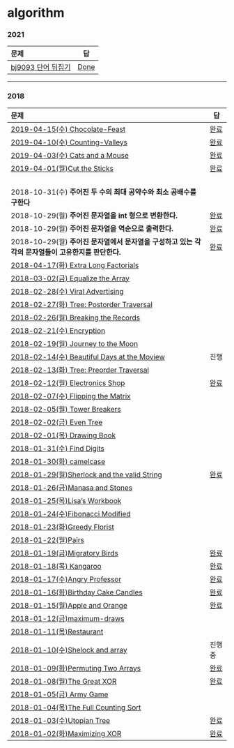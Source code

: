 # algorithm

### 2021
| 문제                                                         | 답                                                           |
| :----------------------------------------------------------- | ------------------------------------------------------------ |
|  [bj9093 단어 뒤집기](https://www.acmicpc.net/problem/9093)| [Done](https://github.com/gyoungeunbae/algorithm/tree/master/Answer/bj/9093)|


---
### 2018

| 문제                                                         | 답                                                           |
| :----------------------------------------------------------- | ------------------------------------------------------------ |
| [2019-04-15(수) Chocolate-Feast](<https://www.hackerrank.com/challenges/chocolate-feast/forum>) | [완료](<https://github.com/gyoungeunbae/algorithm/blob/master/Answer/ChocolateFeast.java>) |
| [2019-04-10(수) Counting-Valleys](<https://www.hackerrank.com/challenges/counting-valleys/problem>) | [완료](<https://github.com/gyoungeunbae/Daily-algorithm/blob/master/Answer/Counting-Valleys.java>) |
| [2019-04-03(수) Cats and a Mouse](<https://www.hackerrank.com/challenges/cats-and-a-mouse/problem>) | [완료](<https://github.com/gyoungeunbae/Daily-algorithm/blob/master/Answer/CatsandMouse.java>) |
| [2019-04-01(월)Cut the Sticks](<https://www.hackerrank.com/challenges/cut-the-sticks/problem>) | [완료](<https://github.com/gyoungeunbae/Daily-algorithm/blob/master/Answer/CuttheSticks.java>) |
|                                                              |                                                              |
|                                                              |                                                              |
|                                                              |                                                              |
|                                                              |                                                              |
| 2018-10-31(수)  **주어진 두 수의 최대 공약수와 최소 공배수를 구한다** |                                                              |
| 2018-10-29(월)  **주어진 문자열을 int 형으로 변환한다.**     | [완료](https://github.com/gyoungeunbae/Daily-algorithm/blob/master/Answer/StringToInt.java) |
| 2018-10-29(월)  **주어진 문자열을 역순으로 출력한다.**       | [완료](https://github.com/gyoungeunbae/Daily-algorithm/blob/master/Answer/ReverseString.java) |
| 2018-10-29(월)   **주어진 문자열에서 문자열을 구성하고 있는 각각의 문자열들이 고유한지를 판단한다.** | [완료](https://github.com/gyoungeunbae/Daily-algorithm/blob/master/Answer/CharacteristicValue.java) |
| [2018-04-17(화) Extra Long Factorials](https://www.hackerrank.com/challenges/extra-long-factorials/problem) |                                                              |
| [2018-03-02(금) Equalize the Array]( https://www.hackerrank.com/challenges/equality-in-a-array/problem) |                                                              |
| [2018-02-28(수) Viral Advertising](https://www.hackerrank.com/challenges/strange-advertising/problem) |                                                              |
| [2018-02-27(화) Tree: Postorder Traversal](https://www.hackerrank.com/challenges/tree-postorder-traversal/problem) |                                                              |
| [2018-02-26(월) Breaking the Records](https://www.hackerrank.com/challenges/breaking-best-and-worst-records/problem) |                                                              |
| [2018-02-21(수) Encryption](https://www.hackerrank.com/challenges/encryption/problem) |                                                              |
| [2018-02-19(월) Journey to the Moon](https://www.hackerrank.com/challenges/journey-to-the-moon/problem) |                                                              |
| [2018-02-14(수) Beautiful Days at the Moview](https://www.hackerrank.com/challenges/beautiful-days-at-the-movies/problem) | 진행                                                         |
| [2018-02-13(화) Tree: Preorder Traversal](https://www.hackerrank.com/challenges/tree-preorder-traversal/problem) |                                                              |
| [2018-02-12(월) Electronics Shop](https://www.hackerrank.com/challenges/electronics-shop/problem) | [완료](https://github.com/gyoungeunbae/Daily-algorithm/blob/master/Answer/ElectronicsShop.java) |
| [2018-02-07(수) Flipping the Matrix](https://www.hackerrank.com/challenges/flipping-the-matrix/problem) |                                                              |
| [2018-02-05(월) Tower Breakers](https://www.hackerrank.com/challenges/tower-breakers-1/problem) |                                                              |
| [2018-02-02(금) Even Tree](https://www.hackerrank.com/challenges/even-tree/problem) |                                                              |
| [2018-02-01(목) Drawing Book](https://www.hackerrank.com/challenges/drawing-book/problem) |                                                              |
| [2018-01-31(수) Find Digits](https://www.hackerrank.com/challenges/find-digits/problem) |                                                              |
| [2018-01-30(화) camelcase](https://www.hackerrank.com/challenges/camelcase/problem) |                                                              |
| [2018-01-29(월)Sherlock and the valid String](https://www.hackerrank.com/challenges/sherlock-and-valid-string/problem) | [완료](https://github.com/gyoungeunbae/Daily-algorithm/blob/master/Answer/SherlockandtheValidString.java) |
| [2018-01-26(금)Manasa and Stones](https://www.hackerrank.com/challenges/manasa-and-stones/problem) |                                                              |
| [2018-01-25(목)Lisa’s Workbook](https://www.hackerrank.com/challenges/lisa-workbook/problem) |                                                              |
| [2018-01-24(수)Fibonacci Modified](https://www.hackerrank.com/challenges/fibonacci-modified/problem) |                                                              |
| [2018-01-23(화)Greedy Florist](https://www.hackerrank.com/challenges/greedy-florist/problem) |                                                              |
| [2018-01-22(월)Pairs](https://www.hackerrank.com/challenges/pairs/problem) |                                                              |
| [2018-01-19(금)Migratory Birds](https://www.hackerrank.com/challenges/migratory-birds/problem) | [완료](https://github.com/gyoungeunbae/Daily-algorithm/blob/master/Answer/MigotoryBirds.java) |
| [2018-01-18(목) Kangaroo](https://www.hackerrank.com/challenges/kangaroo/problem) | [완료](https://github.com/gyoungeunbae/Daily-algorithm/blob/master/Answer/Kangaroo.java) |
| [2018-01-17(수)Angry Professor](https://www.hackerrank.com/challenges/angry-professor/problem) | [완료](https://github.com/gyoungeunbae/Daily-algorithm/blob/master/Answer/Angry>Professor.java) |
| [2018-01-16(화)Birthday Cake Candles](https://www.hackerrank.com/challenges/birthday-cake-candles/problem) | [완료](https://github.com/gyoungeunbae/Daily-algorithm/blob/master/Answer/BirthdayCakeCandle.java) |
| [2018-01-15(월)Apple and Orange](https://www.hackerrank.com/challenges/apple-and-orange/problem) | [완료](https://github.com/gyoungeunbae/Daily-algorithm/blob/master/Answer/AppleAndOrange.java) |
| [2018-01-12(금)maximum-draws](https://www.hackerrank.com/challenges/maximum-draws/problem) |                                                              |
| [2018-01-11(목)Restaurant](https://www.hackerrank.com/challenges/restaurant/problem) |                                                              |
| [2018-01-10(수)Shelock and array](https://www.hackerrank.com/challenges/sherlock-and-array/forum) | 진행중                                                       |
| [2018-01-09(화)Permuting Two Arrays](https://www.hackerrank.com/challenges/two-arrays/problem) | [완료](https://github.com/gyoungeunbae/Daily-algorithm/blob/master/Answer/PermutingTwoArrays.java) |
| [2018-01-08(월)The Great XOR](https://www.hackerrank.com/challenges/the-great-xor/problem) | [완료](https://github.com/gyoungeunbae/Daily-algorithm/blob/master/Answer/TheGreatXOR.java) |
| [2018-01-05(금) Army Game](https://www.hackerrank.com/challenges/game-with-cells/problem) |                                                              |
| [2018-01-04(목)The Full Counting Sort](https://www.hackerrank.com/challenges/countingsort4/problem) |                                                              |
| [2018-01-03(수)Utopian Tree](https://www.hackerrank.com/challenges/utopian-tree/problem) | [완료](https://github.com/gyoungeunbae/Daily-algorithm/blob/master/Answer/UtopianTree.java) |
| [2018-01-02(화)Maximizing XOR](https://www.hackerrank.com/challenges/maximizing-xor/problem) | [완료](https://github.com/gyoungeunbae/Daily-algorithm/blob/master/Answer/Maximizing-Xor.java) |
